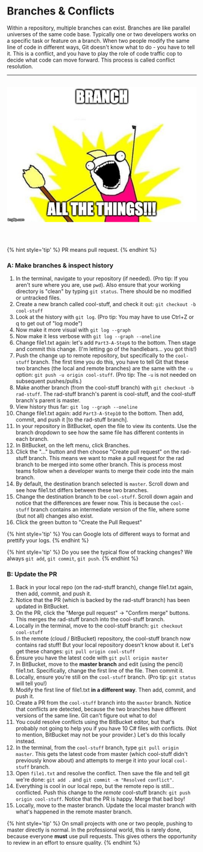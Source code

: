# Branches & Conflicts
Within a repository, multiple branches can exist.  Branches are like parallel universes of the same code base.  Typically one or two developers works on a specific task or feature on a branch.  When two people modify the same line of code in different ways, Git doesn't know what to do - you have to tell it.  This is a conflict, and you have to play the role of code traffic cop to decide what code can move forward.  This process is called conflict resolution.

<hr><br>

<div>
    <img src="3-meme.jpg">
</div>

<br><br>

{% hint style='tip' %}
PR means pull request.
{% endhint %}

### A: Make branches &amp; inspect history

1. In the terminal, navigate to your repository (if needed).  (Pro tip: If you aren't sure where you are, use `pwd`).  Also ensure that your working directory is "clean" by typing `git status`.  There should be no modified or untracked files.
1. Create a new branch called cool-stuff, and check it out: `git checkout -b cool-stuff`
1. Look at the history with `git log`.  (Pro tip: You may have to use Ctrl+Z or q to get out of "log mode")
1. Now make it more visual with `git log --graph`
1. Now make it less verbose with `git log --graph --oneline`
1. Change file1.txt again: let's add `Part3-A-Step6` to the bottom.  Then stage and commit this change.  (I'm letting go of the handlebars... you got this!)
1. Push the change up to remote repository, but specifically to the `cool-stuff` branch.  The first time you do this, you have to tell Git that these two branches (the local and remote branches) are the same with the `-u` option: `git push -u origin cool-stuff`.  (Pro tip: The `-u` is not needed on subsequent pushes/pulls.)
1. Make another branch (from the cool-stuff branch) with `git checkout -b rad-stuff`.  The rad-stuff branch's parent is cool-stuff, and the cool-stuff branch's parent is master.
1. View history thus far: `git log --graph --oneline`
1. Change file1.txt again: add `Part3-A-Step10` to the bottom.  Then add, commit, and push it [to the rad-stuff branch].
1. In your repository in BitBucket, open the file to view its contents.  Use the branch dropdown to see how the same file has different contents in each branch.
1. In BitBucket, on the left menu, click Branches.
1. Click the "..." button and then choose "Create pull request" on the rad-stuff branch.  This means we want to make a pull request for the rad branch to be merged into some other branch.  This is process most teams follow when a developer wants to merge their code into the main branch.
1. By default, the destination branch selected is `master`.  Scroll down and see how file1.txt differs between these two branches.
1. Change the destination branch to be `cool-stuff`.  Scroll down again and notice that the differences are fewer now.  This is because the `cool-stuff` branch contains an intermediate version of the file, where some (but not all) changes also exist.
1. Click the green button to "Create the Pull Request"

{% hint style='tip' %}
You can Google lots of different ways to format and prettify your logs.
{% endhint %}

{% hint style='tip' %}
Do you see the typical flow of tracking changes?  We always `git add`, `git commit`, `git push`.
{% endhint %}

### B: Update the PR

1. Back in your local repo (on the rad-stuff branch), change file1.txt again, then add, commit, and push it.
1. Notice that the PR (which is backed by the rad-stuff branch) has been updated in BitBucket.
1. On the PR, click the "Merge pull request" -> "Confirm merge" buttons.  This merges the rad-stuff branch into the cool-stuff branch.
1. Locally in the terminal, move to the cool-stuff branch: `git checkout cool-stuff`
1. In the remote (cloud / BitBucket) repository, the cool-stuff branch now contains rad stuff!  But your local repository doesn't know about it.  Let's get these changes: `git pull origin cool-stuff`
1. Ensure you have the latest code with `git pull origin master`
1. In BitBucket, move to the **master branch** and edit (using the pencil) file1.txt.  Specifically, change the first line of the file.  Then commit it.
1. Locally, ensure you're still on the `cool-stuff` branch.  (Pro tip: `git status` will tell you!)
1. Modify the first line of file1.txt **in a different way**.  Then add, commit, and push it.
1. Create a PR from the `cool-stuff` branch into the `master` branch.  Notice that conflicts are detected, because the two branches have different versions of the same line.  Git can't figure out what to do!
1. You could resolve conflicts using the BitBucket editor, but that's probably not going to help you if you have 10 C# files with conflicts.  (Not to mention, BitBucket may not be your provider.)  Let's do this locally instead.
1. In the terminal, from the `cool-stuff` branch, type `git pull origin master`.  This gets the latest code from master (which cool-stuff didn't previously know about) and attempts to merge it into your local `cool-stuff` branch.
1. Open `file1.txt` and resolve the conflict.  Then save the file and tell git we're done: `git add .` and `git commit -m "Resolved conflict"`.
1. Everything is cool in our local repo, but the remote repo is still... conflicted.  Push this change to the _remote_ cool-stuff branch: `git push origin cool-stuff`.  Notice that the PR is happy.  Merge that bad boy!
1. Locally, move to the master branch.  Update the local master branch with what's happened in the remote master branch.

{% hint style='tip' %}
On small projects with one or two people, pushing to master directly is normal.  In the professional world, this is rarely done, because everyone **must** use pull requests.  This gives others the opportunity to review in an effort to ensure quality.
{% endhint %}
